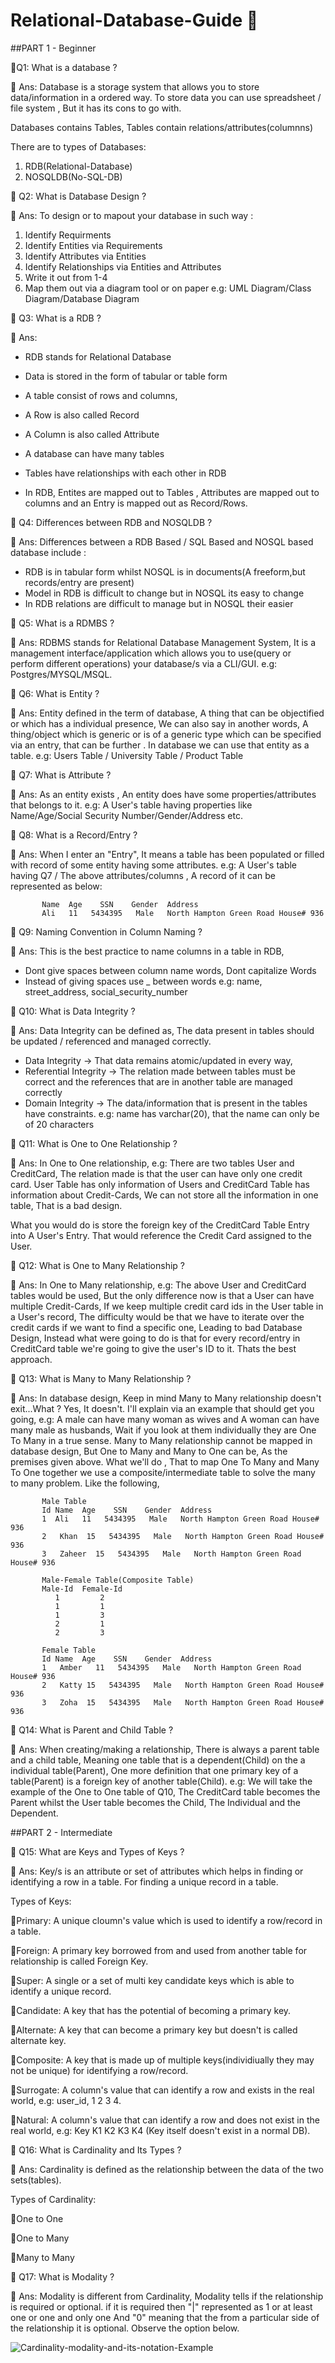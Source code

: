 # Relational-Database-Guide 📝 

##PART 1 - Beginner

🤔Q1: What is a database ?

🌟 Ans: Database is a storage system that allows you to store data/information in a ordered way. 
To store data you can use spreadsheet / file system , But it has its cons to go with.

Databases contains Tables, Tables contain relations/attributes(columnns)

There are to types of Databases: 
1) RDB(Relational-Database)
2) NOSQLDB(No-SQL-DB)

🤔 Q2: What is Database Design ?

🌟 Ans: To design or to mapout your database in such way :

1) Identify Requirments
2) Identify Entities via Requirements
3) Identify Attributes via Entities
4) Identify Relationships via Entities and Attributes
5) Write it out from 1-4
6) Map them out via a diagram tool or on paper e.g: UML Diagram/Class Diagram/Database Diagram

🤔 Q3: What is a RDB ?

🌟 Ans: 

- RDB stands for Relational Database
- Data is stored in the form of tabular or table form
- A table consist of rows and columns,
- A Row is also called Record
- A Column is also called Attribute
- A database can have many tables
- Tables have relationships with each other in RDB



- In RDB, Entites are mapped out to Tables , Attributes are mapped out to columns and an Entry is mapped out as Record/Rows.

🤔 Q4: Differences between RDB and NOSQLDB ?

🌟 Ans: 
Differences between a RDB Based / SQL Based and NOSQL based database include :
- RDB is in tabular form whilst NOSQL is in documents(A freeform,but records/entry are present)
- Model in RDB is difficult to change but in NOSQL its easy to change 
- In RDB relations are difficult to manage but in NOSQL their easier

🤔 Q5: What is a RDMBS ?

🌟 Ans: 
RDBMS stands for Relational Database Management System, It is a management interface/application which allows you to use(query or perform different operations) your database/s via a CLI/GUI. e.g: Postgres/MYSQL/MSQL. 

🤔 Q6: What is Entity ?

🌟 Ans:
Entity defined in the term of database, A thing that can be objectified or which has a individual presence, We can also say in another words, A thing/object which is generic or is of a generic type which can be specified via an entry, that can be further . In database we can use that entity as a table. e.g: Users Table / University Table / Product Table

🤔 Q7: What is Attribute ?

🌟 Ans:
As an entity exists , An entity does have some properties/attributes that belongs to it. e.g: A User's table having properties like Name/Age/Social Security Number/Gender/Address etc.

🤔 Q8: What is a Record/Entry ?

🌟 Ans:
When I enter an "Entry", It means a table has been populated or filled with record of some entity having some attributes. e.g: A User's table having Q7 / The above attributes/columns , A record of it can be represented as below:
      
           Name  Age    SSN    Gender  Address
           Ali   11   5434395   Male   North Hampton Green Road House# 936

🤔 Q9: Naming Convention in Column Naming ?

🌟 Ans:
This is the best practice to name columns in a table in RDB, 
* Dont give spaces between column name words, Dont capitalize Words
* Instead of giving spaces use _ between words
e.g: name, street_address, social_security_number


🤔 Q10: What is Data Integrity ?

🌟 Ans:
Data Integrity can be defined as, The data present in tables should be updated / referenced and managed correctly.
- Data Integrity -> That data remains atomic/updated in every way,
- Referential Integrity -> The relation made between tables must be correct and the references that are in another table are managed correctly
- Domain Integrity -> The data/information that is present in the tables have constraints. e.g: name has varchar(20), that the name can only be of 20 characters 

🤔 Q11: What is One to One Relationship ?

🌟 Ans:
In One to One relationship, e.g: There are two tables User and CreditCard, The relation made is that the user can have only one credit card. User Table has only information of Users and CreditCard Table has information about Credit-Cards, We can not store all the information in one table, That is a bad design.

What you would do is store the foreign key of the CreditCard Table Entry into A User's Entry. That would reference the Credit Card assigned to the User.

🤔 Q12: What is One to Many Relationship ?

🌟 Ans:
In One to Many relationship, e.g: The above User and CreditCard tables would be used, But the only difference now is that a User can have multiple Credit-Cards, If we keep multiple credit card ids in the User table in a User's record, The difficulty would be that we have to iterate over the credit cards if we want to find a specific one, Leading to bad Database Design, Instead what were going to do is that for every record/entry in CreditCard table we're going to give the user's ID to it. Thats the best approach.

🤔 Q13: What is Many to Many Relationship ?

🌟 Ans:
In database design, Keep in mind Many to Many relationship doesn't exit...What ? Yes, It doesn't. I'll explain via an example that should get you going, e.g: A male can have many woman as wives and A woman can have many male as husbands, Wait if you look at them individually they are One To Many in a true sense. Many to Many relationship cannot be mapped in database design, But One to Many and Many to One can be, As the premises given above. What we'll do , That to map One To Many and Many To One together we use a composite/intermediate table to solve the many to many problem. Like the following,

           Male Table
           Id Name  Age    SSN    Gender  Address
           1  Ali   11   5434395   Male   North Hampton Green Road House# 936
           2   Khan  15   5434395   Male   North Hampton Green Road House# 936
           3   Zaheer  15   5434395   Male   North Hampton Green Road House# 936
           
           Male-Female Table(Composite Table)
           Male-Id  Female-Id
              1         2
              1         1
              1         3
              2         1
              2         3
              
           Female Table
           Id Name  Age    SSN    Gender  Address
           1   Amber   11   5434395   Male   North Hampton Green Road House# 936
           2   Katty 15   5434395   Male   North Hampton Green Road House# 936
           3   Zoha  15   5434395   Male   North Hampton Green Road House# 936



🤔 Q14: What is Parent and Child Table ?

🌟 Ans: 
When creating/making a relationship, There  is always a parent table and a child table, Meaning one table that is a dependent(Child) on the a individual table(Parent), One more definition that one primary key of a table(Parent) is a foreign key of another table(Child). e.g: We will take the example of the One to One table of Q10, The CreditCard table becomes the Parent whilst the User table becomes the Child, The Individual and the Dependent.

##PART 2 - Intermediate

🤔 Q15: What are Keys and Types of Keys ?

🌟 Ans: Key/s is an attribute or set of attributes which helps in finding or identifying a row in a table. For finding a unique record in a table.

Types of Keys:


🌟Primary: A unique cloumn's value which is used to identify a row/record in a table.

🌟Foreign: A primary key borrowed from and used from another table for relationship is called Foreign Key.

🌟Super: A single or a set of multi key candidate keys which is able to identify a unique record.

🌟Candidate: A key that has the potential of becoming a primary key.

🌟Alternate: A key that can become a primary key but doesn't is called alternate key.


🌟Composite: A key that is made up of multiple keys(individiually they may not be unique) for identifying a row/record.


🌟Surrogate: A column's value that can identify a row and exists in the real world, e.g: user_id, 1 2 3 4.

🌟Natural: A column's value that can identify a row and does not exist in the real world, e.g: Key K1 K2 K3 K4   (Key itself doesn't exist in a normal DB).

🤔 Q16: What is Cardinality and Its Types ?

🌟 Ans: Cardinality is defined as the relationship between the data of the two sets(tables). 

Types of Cardinality:

🌟One to One

🌟One to Many

🌟Many to Many


🤔 Q17: What is Modality ?

🌟 Ans: Modality is different from Cardinality, Modality tells if the relationship is required or optional. if it is required then "|" represented as 1 or at least one or one and only one And "0" meaning that the from a particular side of the relationship it is optional. Observe the option below.

![Cardinality-modality-and-its-notation-Example](https://user-images.githubusercontent.com/61330248/226711454-6a06d188-debd-4833-80f5-85cc1239c3d4.png)







